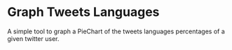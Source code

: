 # Graph Tweets Languages
A simple tool to graph a PieChart of the tweets languages percentages of a given twitter user.
